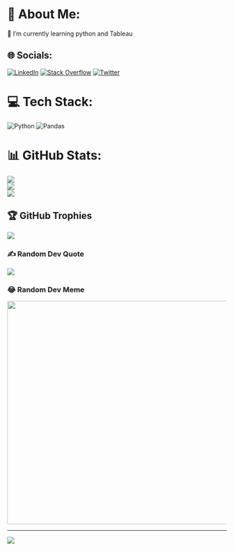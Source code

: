 # 💫 About Me:
🌱 I’m currently learning python and Tableau<br>


## 🌐 Socials:
[![LinkedIn](https://img.shields.io/badge/LinkedIn-%230077B5.svg?logo=linkedin&logoColor=white)](https://linkedin.com/in/sauravj14) [![Stack Overflow](https://img.shields.io/badge/-Stackoverflow-FE7A16?logo=stack-overflow&logoColor=white)](https://stackoverflow.com/users/19911861) [![Twitter](https://img.shields.io/badge/Twitter-%231DA1F2.svg?logo=Twitter&logoColor=white)](https://twitter.com/Saurav14__) 

# 💻 Tech Stack:
![Python](https://img.shields.io/badge/python-3670A0?style=plastic&logo=python&logoColor=ffdd54) ![Pandas](https://img.shields.io/badge/pandas-%23150458.svg?style=plastic&logo=pandas&logoColor=white)
# 📊 GitHub Stats:
![](https://github-readme-stats.vercel.app/api?username=sauravj14&theme=dark&hide_border=false&include_all_commits=true&count_private=true)<br/>
![](https://github-readme-streak-stats.herokuapp.com/?user=sauravj14&theme=dark&hide_border=false)<br/>
![](https://github-readme-stats.vercel.app/api/top-langs/?username=sauravj14&theme=dark&hide_border=false&include_all_commits=true&count_private=true&layout=compact)

## 🏆 GitHub Trophies
![](https://github-profile-trophy.vercel.app/?username=sauravj14&theme=radical&no-frame=false&no-bg=true&margin-w=4)

### ✍️ Random Dev Quote
![](https://quotes-github-readme.vercel.app/api?type=horizontal&theme=radical)

### 😂 Random Dev Meme
<img src="https://random-memer.herokuapp.com/" width="512px"/>

---
[![](https://visitcount.itsvg.in/api?id=sauravj14&icon=0&color=0)](https://visitcount.itsvg.in)

<!-- Proudly created with GPRM ( https://gprm.itsvg.in ) -->
